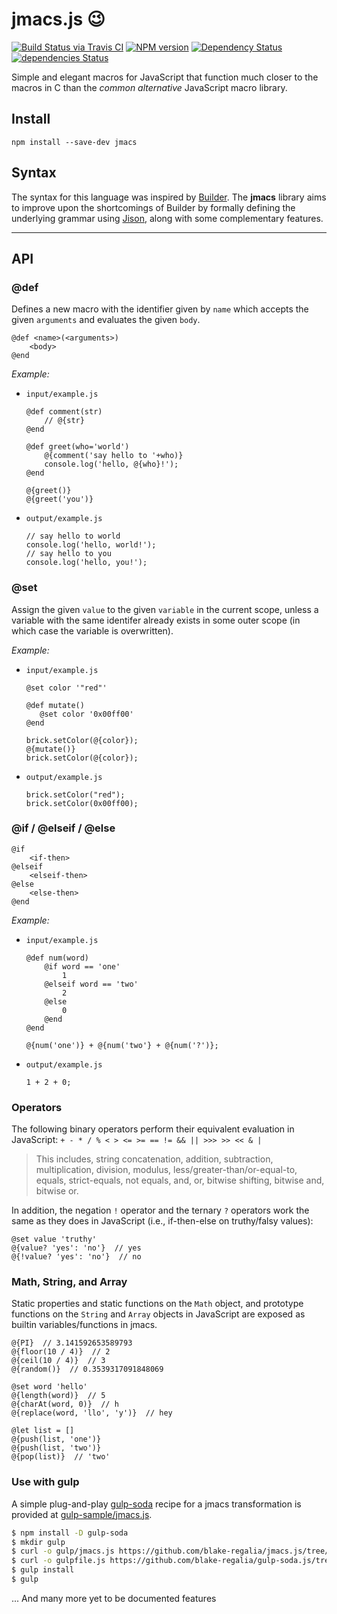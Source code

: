 # jmacs.js 😉
[![Build Status via Travis CI](https://travis-ci.org/blake-regalia/jmacs.js.png?branch=master)](https://travis-ci.org/blake-regalia/jmacs.js)
[![NPM version](https://img.shields.io/npm/v/jmacs.svg)](https://www.npmjs.com/package/jmacs)
[![Dependency Status](https://david-dm.org/blake-regalia/jmacs.js.svg)](https://david-dm.org/blake-regalia/jmacs.js)
[![dependencies Status](https://david-dm.org/blake-regalia/jmacs.js/dev-status.svg)](https://david-dm.org/blake-regalia/jmacs.js?type=dev)

Simple and elegant macros for JavaScript that function much closer to the macros in C than the *common alternative* JavaScript macro library.

## Install
`npm install --save-dev jmacs`

## Syntax
The syntax for this language was inspired by [Builder](https://github.com/electricimp/Builder). The **jmacs** library aims to improve upon the shortcomings of Builder by formally defining the underlying grammar using [Jison](https://github.com/zaach/jison), along with some complementary features.

----
## API


### @def
Defines a new macro with the identifier given by `name` which accepts the given `arguments` and evaluates the given `body`.
```
@def <name>(<arguments>)
	<body>
@end
```

*Example:*
 - `input/example.js`
	```
	@def comment(str)
	    // @{str}
	@end

	@def greet(who='world')
	    @{comment('say hello to '+who)}
		console.log('hello, @{who}!');
	@end
	
	@{greet()}
	@{greet('you')}
	```

 - `output/example.js`
	```
	// say hello to world
	console.log('hello, world!');
	// say hello to you
	console.log('hello, you!');
	```


### @set
Assign the given `value` to the given `variable` in the current scope, unless a variable with the same identifer already exists in some outer scope (in which case the variable is overwritten).

*Example:*
 - `input/example.js`
	 ```
	 @set color '"red"'
	 
	 @def mutate()
		@set color '0x00ff00'
	 @end
	 
	 brick.setColor(@{color});
	 @{mutate()}
	 brick.setColor(@{color});
	 ```

 - `output/example.js`
	 ```
	 brick.setColor("red");
	 brick.setColor(0x00ff00);
	 ```

### @if  /  @elseif  /  @else
```
@if
	<if-then>
@elseif
	<elseif-then>
@else
	<else-then>
@end
```

*Example:*
 - `input/example.js`
	```
	@def num(word)
		@if word == 'one'
			1
		@elseif word == 'two'
			2
		@else
			0
		@end
	@end
	
	@{num('one')} + @{num('two'} + @{num('?')};
	```

 - `output/example.js`
	```
	1 + 2 + 0;
	```

### Operators
The following binary operators perform their equivalent evaluation in JavaScript:
`+ - * / % < > <= >= == != && || >>> >> << & |`
> This includes, string concatenation, addition, subtraction, multiplication, division, modulus, less/greater-than/or-equal-to, equals, strict-equals, not equals, and, or, bitwise shifting, bitwise and, bitwise or.

In addition, the negation `!` operator and the ternary `?` operators work the same as they does in JavaScript (i.e., if-then-else on truthy/falsy values):
```
@set value 'truthy'
@{value? 'yes': 'no'}  // yes
@{!value? 'yes': 'no'}  // no
```

### Math, String, and Array
Static properties and static functions on the `Math` object, and prototype functions on the `String` and `Array` objects in JavaScript are exposed as builtin variables/functions in jmacs.

```
@{PI}  // 3.141592653589793
@{floor(10 / 4)}  // 2
@{ceil(10 / 4)}  // 3
@{random()}  // 0.3539317091848069

@set word 'hello'
@{length(word)}  // 5
@{charAt(word, 0)}  // h
@{replace(word, 'llo', 'y')}  // hey

@let list = []
@{push(list, 'one')}
@{push(list, 'two')}
@{pop(list)}  // 'two'
```


### Use with gulp

A simple plug-and-play [gulp-soda]() recipe for a jmacs transformation is provided at [gulp-sample/jmacs.js](gulp-sample/jmacs.js).

```bash
$ npm install -D gulp-soda
$ mkdir gulp
$ curl -o gulp/jmacs.js https://github.com/blake-regalia/jmacs.js/tree/master/gulp-sample/jmacs.js
$ curl -o gulpfile.js https://github.com/blake-regalia/gulp-soda.js/tree/master/example/testable.js
$ gulp install
$ gulp
```



... And many more yet to be documented features
